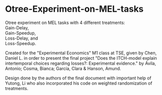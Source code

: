 # Otree-Experiment-on-MEL-tasks
Otree experiment on MEL tasks with 4 different treatments: \
  Gain-Delay, \
  Gain-Speedup, \
  Loss-Delay, and \
  Loss-Speedup. 
  
Created for the "Experimental Economics" M1 class at TSE, given by Chen, Daniel L. in order 
to present the final project "Does the ITCH-model explain intertemporal 
choices regarding losses?: Experimental evidence."
by Ávila, Antonio; Cosma, Bianca; García, Clara & Hanson, Amund. 

Design done by the authors of the final document with important help of Yutong, Li who also
incorporated his code on weighted randomization of treatments.
